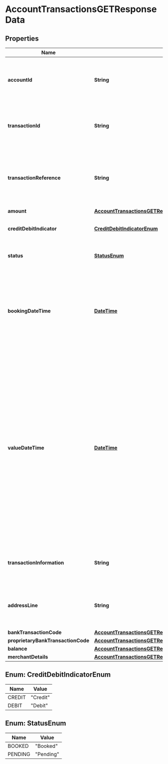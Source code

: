 
# AccountTransactionsGETResponseData

## Properties
Name | Type | Description | Notes
------------ | ------------- | ------------- | -------------
**accountId** | **String** | A unique and immutable identifier used to identify the account resource. This identifier has no meaning to the account owner. | 
**transactionId** | **String** | Unique identifier for the transaction within an servicing institution. This identifier is both unique and immutable. |  [optional]
**transactionReference** | **String** | Unique reference for the transaction. This reference is optionally populated, and may as an example be the FPID in the Faster Payments context. |  [optional]
**amount** | [**AccountTransactionsGETResponseAmount**](AccountTransactionsGETResponseAmount.md) |  |  [optional]
**creditDebitIndicator** | [**CreditDebitIndicatorEnum**](#CreditDebitIndicatorEnum) | Indicates whether the transaction is a credit or a debit entry. | 
**status** | [**StatusEnum**](#StatusEnum) | Status of a transaction entry on the books of the account servicer. | 
**bookingDateTime** | [**DateTime**](DateTime.md) | Date and time when a transaction entry is posted to an account on the account servicer&#39;s books. Usage: Booking date is the expected booking date, unless the status is booked, in which case it is the actual booking date. | 
**valueDateTime** | [**DateTime**](DateTime.md) | Date and time at which assets become available to the account owner in case of a credit entry, or cease to be available to the account owner in case of a debit entry.  Usage: If entry status is pending and value date is present, then the value date refers to an expected/requested value date. For entries subject to availability/float and for which availability information is provided, the value date must not be used. In this case the availability component identifies the  number of availability days. |  [optional]
**transactionInformation** | **String** | Further details of the transaction. This is the transaction narrative, which is unstructured text. |  [optional]
**addressLine** | **String** | Information that locates and identifies a specific address, as defined by postal services, that is presented in free format text. |  [optional]
**bankTransactionCode** | [**AccountTransactionsGETResponseBankTransactionCode**](AccountTransactionsGETResponseBankTransactionCode.md) |  |  [optional]
**proprietaryBankTransactionCode** | [**AccountTransactionsGETResponseProprietaryBankTransactionCode**](AccountTransactionsGETResponseProprietaryBankTransactionCode.md) |  |  [optional]
**balance** | [**AccountTransactionsGETResponseBalance**](AccountTransactionsGETResponseBalance.md) |  |  [optional]
**merchantDetails** | [**AccountTransactionsGETResponseMerchantDetails**](AccountTransactionsGETResponseMerchantDetails.md) |  |  [optional]


<a name="CreditDebitIndicatorEnum"></a>
## Enum: CreditDebitIndicatorEnum
Name | Value
---- | -----
CREDIT | &quot;Credit&quot;
DEBIT | &quot;Debit&quot;


<a name="StatusEnum"></a>
## Enum: StatusEnum
Name | Value
---- | -----
BOOKED | &quot;Booked&quot;
PENDING | &quot;Pending&quot;



